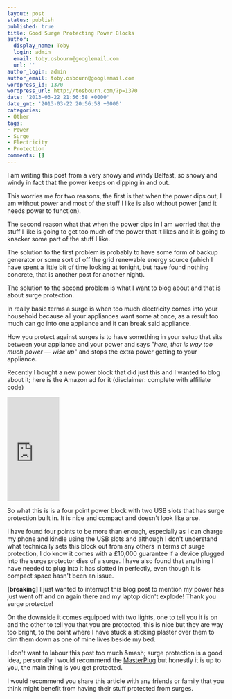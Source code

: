 ```yaml
---
layout: post
status: publish
published: true
title: Good Surge Protecting Power Blocks
author:
  display_name: Toby
  login: admin
  email: toby.osbourn@googlemail.com
  url: ''
author_login: admin
author_email: toby.osbourn@googlemail.com
wordpress_id: 1370
wordpress_url: http://tosbourn.com/?p=1370
date: '2013-03-22 21:56:58 +0000'
date_gmt: '2013-03-22 20:56:58 +0000'
categories:
- Other
tags:
- Power
- Surge
- Electricity
- Protection
comments: []
---
```

<p>I am writing this post from a very snowy and windy Belfast, so snowy and windy in fact that the power keeps on dipping in and out.</p>
<p>This worries me for two reasons, the first is that when the power dips out, I am without power and most of the stuff I like is also without power (and it needs power to function).</p>
<p>The second reason what that when the power dips in I am worried that the stuff I like is going to get too much of the power that it likes and it is going to knacker some part of the stuff I like.</p>
<p>The solution to the first problem is probably to have some form of backup generator or some sort of off the grid renewable energy source (which I have spent a little bit of time looking at tonight, but have found nothing concrete, that is another post for another night).</p>
<p>The solution to the second problem is what I want to blog about and that is about surge protection.</p>
<p>In really basic terms a surge is when too much electricity comes into your household because all your appliances want some at once, as a result too much can go into one appliance and it can break said appliance.</p>
<p>How you protect against surges is to have something in your setup that sits between your appliance and your power and says "<em>here, that is way too much power — wise up</em>" and stops the extra power getting to your appliance.</p>
<p>Recently I bought a new power block that did just this and I wanted to blog about it; here is the Amazon ad for it (disclaimer: complete with affiliate code)</p>
<p><iframe style="width: 120px; height: 240px;" src="http://rcm-uk.amazon.co.uk/e/cm?lt1=_blank&amp;bc1=000000&amp;IS2=1&amp;nou=1&amp;bg1=FFFFFF&amp;fc1=000000&amp;lc1=0000FF&amp;t=tosbourn-21&amp;o=2&amp;p=8&amp;l=as4&amp;m=amazon&amp;f=ifr&amp;ref=ss_til&amp;asins=B006HFME4C" height="240" width="320" frameborder="0" marginwidth="0" marginheight="0" scrolling="no"></iframe></p>
<p>So what this is is a four point power block with two USB slots that has surge protection built in. It is nice and compact and doesn't look like arse.</p>
<p>I have found four points to be more than enough, especially as I can charge my phone and kindle using the USB slots and although I don't understand what technically sets this block out from any others in terms of surge protection, I do know it comes with a £10,000 guarantee if a device plugged into the surge protector dies of a surge. I have also found that anything I have needed to plug into it has slotted in perfectly, even though it is compact space hasn't been an issue.</p>
<p><strong>[breaking]</strong> I just wanted to interrupt this blog post to mention my power has just went off and on again there and my laptop didn't explode! Thank you surge protector!</p>
<p>On the downside it comes equipped with two lights, one to tell you it is on and the other to tell you that you are protected, this is nice but they are way too bright, to the point where I have stuck a sticking plaster over them to dim them down as one of mine lives beside my bed.</p>
<p>I don't want to labour this post too much &amp;mash; surge protection is a good idea, personally I would recommend the <a href="http://www.amazon.co.uk/gp/product/B006HFME4C/ref=as_li_ss_tl?ie=UTF8&amp;camp=1634&amp;creative=19450&amp;creativeASIN=B006HFME4C&amp;linkCode=as2&amp;tag=tosbourn-21">MasterPlug</a> but honestly it is up to you, the main thing is you get protected.</p>
<p>I would recommend you share this article with any friends or family that you think might benefit from having their stuff protected from surges.</p>
